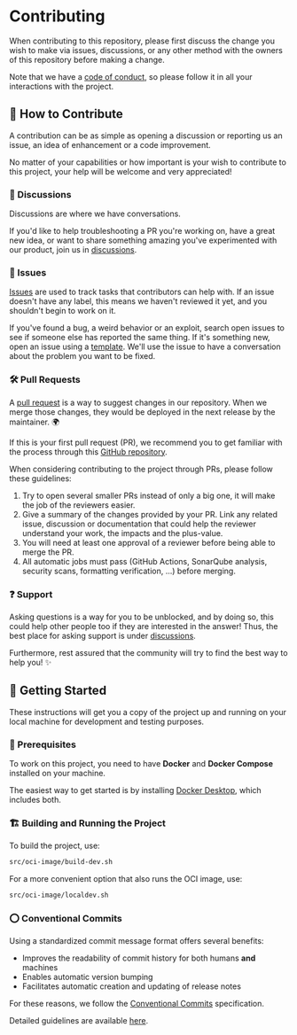 # Contributing

When contributing to this repository, please first discuss the change you wish to make via issues,
discussions, or any other method with the owners of this repository before making a change.

Note that we have a [code of conduct](CODE_OF_CONDUCT.md), so please follow it in all your
interactions with the project.

## 🌱 How to Contribute

A contribution can be as simple as opening a discussion or reporting us an issue, an idea of
enhancement or a code improvement.

No matter of your capabilities or how important is your wish to contribute to this project, your
help will be welcome and very appreciated!

### 💭 Discussions

Discussions are where we have conversations.

If you'd like to help troubleshooting a PR you're working on, have a great new idea,
or want to share something amazing you've experimented with our product,
join us in [discussions](https://github.com/Djaytan/docker-papermc-server/discussions).

### 🐛 Issues

[Issues](https://docs.github.com/en/github/managing-your-work-on-github/about-issues) are used to
track tasks that contributors can help with.
If an issue doesn't have any label, this means we haven't reviewed it yet,
and you shouldn't begin to work on it.

If you've found a bug, a weird behavior or an exploit,
search open issues to see if someone else has reported the same thing.
If it's something new, open an issue using
a [template](https://github.com/Djaytan/docker-papermc-server/issues/new/choose).
We'll use the issue to have a conversation about the problem you want to be fixed.

### 🛠️ Pull Requests

A [pull request](https://docs.github.com/en/github/collaborating-with-issues-and-pull-requests/about-pull-requests)
is a way to suggest changes in our repository.
When we merge those changes, they would be deployed in the next release by the maintainer. 🌍

If this is your first pull request (PR), we recommend you to get familiar with the process through
this [GitHub repository](https://github.com/firstcontributions/first-contributions).

When considering contributing to the project through PRs, please follow these guidelines:

1. Try to open several smaller PRs instead of only a big one, it will make the job of the reviewers
   easier.
2. Give a summary of the changes provided by your PR.
   Link any related issue, discussion or documentation that could help the reviewer understand your
   work, the impacts and the plus-value.
3. You will need at least one approval of a reviewer before being able to merge the PR.
4. All automatic jobs must pass (GitHub Actions, SonarQube analysis, security scans, formatting
   verification, ...) before merging.

### ❓ Support

Asking questions is a way for you to be unblocked, and by doing so,
this could help other people too if they are interested in the answer!
Thus, the best place for asking support is
under [discussions](https://github.com/Djaytan/docker-papermc-server/discussions).

Furthermore, rest assured that the community will try to find the best way to help you! ✨

## 🔰 Getting Started

These instructions will get you a copy of the project up and running on your local machine for
development and testing purposes.

### 📝 Prerequisites

To work on this project, you need to have **Docker** and **Docker Compose** installed on your machine.

The easiest way to get started is by installing [Docker Desktop](https://www.docker.com/products/docker-desktop), which includes both.

### 🏗️ Building and Running the Project

To build the project, use:

```bash
src/oci-image/build-dev.sh
```

For a more convenient option that also runs the OCI image, use:

```bash
src/oci-image/localdev.sh
```

### ⭕ Conventional Commits

Using a standardized commit message format offers several benefits:

* Improves the readability of commit history for both humans **and** machines
* Enables automatic version bumping
* Facilitates automatic creation and updating of release notes

For these reasons, we follow the [Conventional Commits](https://www.conventionalcommits.org/en/v1.0.0/) specification.

Detailed guidelines are available [here](CONVENTIONAL_COMMITS.md).
